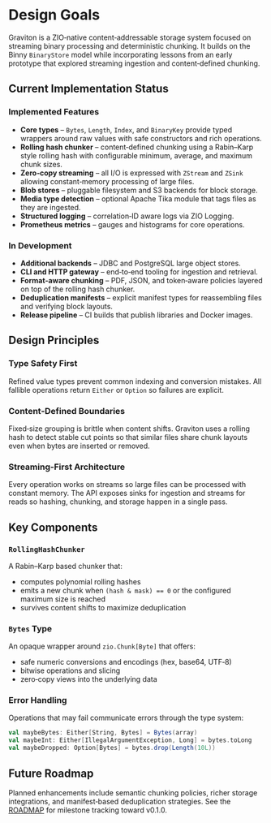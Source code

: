 # Design Goals

Graviton is a ZIO‑native content‑addressable storage system focused on
streaming binary processing and deterministic chunking. It builds on the
Binny `BinaryStore` model while incorporating lessons from an early
prototype that explored streaming ingestion and content‑defined chunking.

## Current Implementation Status

### Implemented Features

- **Core types** – `Bytes`, `Length`, `Index`, and `BinaryKey` provide typed
  wrappers around raw values with safe constructors and rich operations.
- **Rolling hash chunker** – content‑defined chunking using a Rabin–Karp style
  rolling hash with configurable minimum, average, and maximum chunk sizes.
- **Zero‑copy streaming** – all I/O is expressed with `ZStream` and `ZSink`
  allowing constant‑memory processing of large files.
- **Blob stores** – pluggable filesystem and S3 backends for block storage.
- **Media type detection** – optional Apache Tika module that tags files as they
  are ingested.
- **Structured logging** – correlation‑ID aware logs via ZIO Logging.
- **Prometheus metrics** – gauges and histograms for core operations.

### In Development

- **Additional backends** – JDBC and PostgreSQL large object stores.
- **CLI and HTTP gateway** – end‑to‑end tooling for ingestion and retrieval.
- **Format‑aware chunking** – PDF, JSON, and token‑aware policies layered on top
  of the rolling hash chunker.
- **Deduplication manifests** – explicit manifest types for reassembling files
  and verifying block layouts.
- **Release pipeline** – CI builds that publish libraries and Docker images.

## Design Principles

### Type Safety First

Refined value types prevent common indexing and conversion mistakes.  All
fallible operations return `Either` or `Option` so failures are explicit.

### Content‑Defined Boundaries

Fixed‑size grouping is brittle when content shifts.  Graviton uses a rolling
hash to detect stable cut points so that similar files share chunk layouts even
when bytes are inserted or removed.

### Streaming‑First Architecture

Every operation works on streams so large files can be processed with constant
memory.  The API exposes sinks for ingestion and streams for reads so hashing,
chunking, and storage happen in a single pass.

## Key Components

### `RollingHashChunker`

A Rabin–Karp based chunker that:

- computes polynomial rolling hashes
- emits a new chunk when `(hash & mask) == 0` or the configured maximum size is
  reached
- survives content shifts to maximize deduplication

### `Bytes` Type

An opaque wrapper around `zio.Chunk[Byte]` that offers:

- safe numeric conversions and encodings (hex, base64, UTF‑8)
- bitwise operations and slicing
- zero‑copy views into the underlying data

### Error Handling

Operations that may fail communicate errors through the type system:

```scala
val maybeBytes: Either[String, Bytes] = Bytes(array)
val maybeInt: Either[IllegalArgumentException, Long] = bytes.toLong
val maybeDropped: Option[Bytes] = bytes.drop(Length(10L))
```

## Future Roadmap

Planned enhancements include semantic chunking policies, richer storage
integrations, and manifest‑based deduplication strategies.  See the
[ROADMAP](roadmap.md) for milestone tracking toward v0.1.0.

